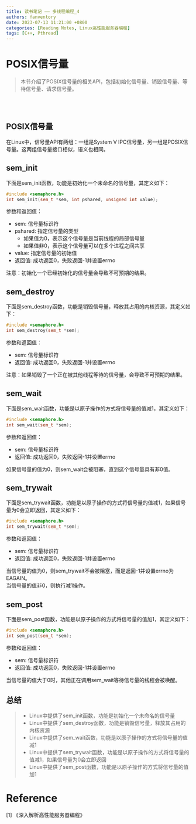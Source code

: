 ```yaml
---
title: 读书笔记 —— 多线程编程_4
authors: fanventory
date: 2023-07-13 11:21:00 +0800
categories: [Reading Notes, Linux高性能服务器编程]
tags: [C++, Pthread]
---
```


#  POSIX信号量
> 本节介绍了POSIX信号量的相关API，包括初始化信号量、销毁信号量、等待信号量、请求信号量。

<br>
<br>

## POSIX信号量

在Linux中，信号量API有两组：一组是System V IPC信号量，另一组是POSIX信号量。这两组信号量接口相似，语义也相同。

## sem_init

下面是sem_init函数，功能是初始化一个未命名的信号量，其定义如下：  

```c++
#include <semaphore.h>
int sem_init(sem_t *sem, int pshared, unsigned int value);
```

参数和返回值：  
+ sem: 信号量标识符
+ pshared: 指定信号量的类型
  + 如果值为0，表示这个信号量是当前线程的局部信号量
  + 如果值非0，表示这个信号量可以在多个进程之间共享
+ value: 指定信号量的初始值
+ 返回值: 成功返回0，失败返回-1并设置errno

注意：初始化一个已经初始化的信号量会导致不可预期的结果。

## sem_destroy

下面是sem_destroy函数，功能是销毁信号量，释放其占用的内核资源，其定义如下： 

```c++
#include <semaphore.h>
int sem_destroy(sem_t *sem);
```

参数和返回值：  
+ sem: 信号量标识符
+ 返回值: 成功返回0，失败返回-1并设置errno

注意：如果销毁了一个正在被其他线程等待的信号量，会导致不可预期的结果。

## sem_wait

下面是sem_wait函数，功能是以原子操作的方式将信号量的值减1，其定义如下： 

```c++
#include <semaphore.h>
int sem_wait(sem_t *sem);
```

参数和返回值：  
+ sem: 信号量标识符
+ 返回值: 成功返回0，失败返回-1并设置errno

如果信号量的值为0，则sem_wait会被阻塞，直到这个信号量具有非0值。

## sem_trywait

下面是sem_trywait函数，功能是以原子操作的方式将信号量的值减1，如果信号量为0会立即返回，其定义如下： 

```c++
#include <semaphore.h>
int sem_trywait(sem_t *sem);
```

参数和返回值：  
+ sem: 信号量标识符
+ 返回值: 成功返回0，失败返回-1并设置errno

当信号量的值为0，则sem_trywait不会被阻塞，而是返回-1并设置errno为EAGAIN。  
当信号量的值非0，则执行减1操作。

## sem_post

下面是sem_post函数，功能是以原子操作的方式将信号量的值加1，其定义如下： 

```c++
#include <semaphore.h>
int sem_post(sem_t *sem);
```

参数和返回值：  
+ sem: 信号量标识符
+ 返回值: 成功返回0，失败返回-1并设置errno

当信号量的值大于0时，其他正在调用sem_wait等待信号量的线程会被唤醒。

## 总结
> + Linux中提供了sem_init函数，功能是初始化一个未命名的信号量
> + Linux中提供了sem_destroy函数，功能是销毁信号量，释放其占用的内核资源
> + Linux中提供了sem_wait函数，功能是以原子操作的方式将信号量的值减1
> + Linux中提供了sem_trywait函数，功能是以原子操作的方式将信号量的值减1，如果信号量为0会立即返回
> + Linux中提供了sem_post函数，功能是以原子操作的方式将信号量的值加1

# Reference
[1] 《深入解析高性能服务器编程》    